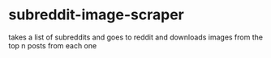 # subreddit-image-scraper
takes a list of subreddits and goes to reddit and downloads images from the top n posts from each one
